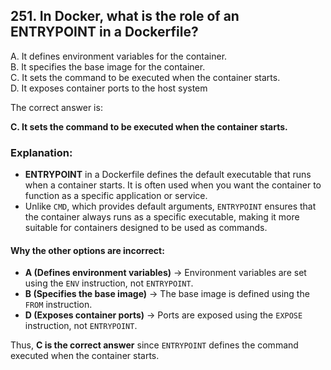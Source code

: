 ## 251. In Docker, what is the role of an ENTRYPOINT in a Dockerfile?
A. It defines environment variables for the container.  
B. It specifies the base image for the container.  
C. It sets the command to be executed when the container starts.  
D. It exposes container ports to the host system  

The correct answer is:  

**C. It sets the command to be executed when the container starts.**  

### Explanation:  
- **ENTRYPOINT** in a Dockerfile defines the default executable that runs when a container starts. It is often used when you want the container to function as a specific application or service.  
- Unlike `CMD`, which provides default arguments, `ENTRYPOINT` ensures that the container always runs as a specific executable, making it more suitable for containers designed to be used as commands.  

#### Why the other options are incorrect:  
- **A (Defines environment variables)** → Environment variables are set using the `ENV` instruction, not `ENTRYPOINT`.  
- **B (Specifies the base image)** → The base image is defined using the `FROM` instruction.  
- **D (Exposes container ports)** → Ports are exposed using the `EXPOSE` instruction, not `ENTRYPOINT`.  

Thus, **C is the correct answer** since `ENTRYPOINT` defines the command executed when the container starts.

